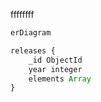 ffffffff
```mermaid.js
erDiagram

releases {
    _id ObjectId
    year integer
    elements Array
}
```
